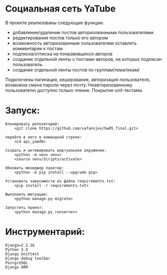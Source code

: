 # Социальная сеть YaTube

В проекте реализованы следующие функции:

- добавление/удаление постов авторизованными пользователями
- редактирование постов только его автором
- возможность авторизованным пользователям оставлять комментарии к постам
- подписка/отписка на понравившихся авторов
- создание отдельной ленты с постами авторов, на которых подписан пользователь
- создание отдельной ленты постов по группам(тематикам)


Подключены пагинация, кеширование, авторизация пользователя, возможна смена пароля через почту.
Неавторизованному пользователю доступно только чтение.
Покрытие unit-тестами.

# Запуск:
    Клонировать репозиторий:
        <git clone https://github.com/vafansjev/hw05_final.git>
    
    перейти в него в командной строке:
        <cd api_yamdb>

    Cоздать и активировать виртуальное окружение:
        <python -m venv venv>
        <source venv/Scripts/activate>
    
    Обновить менеджер пакетов:
        <python -m pip install --upgrade pip>

    Установить зависимости из файла requirements.txt:
        <pip install -r requirements.txt>

    Выполнить миграции:
        <python manage.py migrate>

    Запустить проект:
        <python manage.py runserver>
    

# Инструментарий:

    Django=2.2.16
    Python 3.9
    Django Unittest
    Django debug toolbar
    PostgreSQL
    Django ORM
